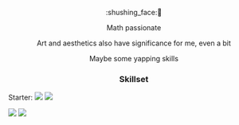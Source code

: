 <p align="center">:shushing_face:🦊</p>

<div align="center">
  <p>Math passionate</p>
  <p>Art and aesthetics also have significance for me, even a bit</p>
  <p>Maybe some yapping skills</p>
</div>


<h3 align="center">Skillset</h3>

Starter: ![](https://img.shields.io/badge/Flutter-042B59?style=for-the-badge&logo=flutter&logoColor=white)
![](https://img.shields.io/badge/Rust-b7410e?style=for-the-badge&logo=rust&logoColor=white)



![](https://img.shields.io/badge/Mathematics-ffa500?style=for-the-badge)
![](https://img.shields.io/badge/Python-4584b6?style=for-the-badge&logo=python&logoColor=646464)

 